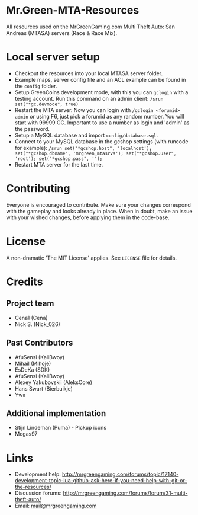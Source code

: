 # Mr.Green-MTA-Resources
All resources used on the MrGreenGaming.com Multi Theft Auto: San Andreas (MTASA) servers (Race &amp; Race Mix).

# Local server setup
- Checkout the resources into your local MTASA server folder.
- Example maps, server config file and an ACL example can be found in the `config` folder.
- Setup GreenCoins development mode, with this you can `gclogin` with a testing account. Run this command on an admin client: `/srun set("*gc.devmode", true)`
- Restart the MTA server. Now you can login with `/gclogin <forumid> admin` or using F6, just pick a forumid as any random number. You will start with 99999 GC. Important to use a number as login and 'admin' as the password.
- Setup a MySQL database and import `config/database.sql`.
- Connect to your MySQL database in the gcshop settings (with runcode for example): `/srun set("*gcshop.host", 'localhost'); set("*gcshop.dbname", 'mrgreen_mtasrvs'); set("*gcshop.user", 'root'); set("*gcshop.pass", '');`
- Restart MTA server for the last time.

# Contributing
Everyone is encouraged to contribute. Make sure your changes correspond with the gameplay and looks already in place. When in doubt, make an issue with your wished changes, before applying them in the code-base.

# License
A non-dramatic 'The MIT License' applies. See `LICENSE` file for details.

# Credits
## Project team
* Cena1 (Cena)
* Nick S. (Nick_026)

## Past Contributors
* AfuSensi (KaliBwoy)
* Mihail (Mihoje)
* EsDeKa (SDK)
* AfuSensi (KaliBwoy)
* Alexey Yakubovskii (AleksCore)
* Hans Swart (Bierbuikje)
* Ywa

## Additional implementation
* Stijn Lindeman (Puma) - Pickup icons
* Megas97

# Links
* Development help: http://mrgreengaming.com/forums/topic/17140-development-topic-lua-github-ask-here-if-you-need-help-with-git-or-the-resources/
* Discussion forums: http://mrgreengaming.com/forums/forum/31-multi-theft-auto/
* Email: mail@mrgreengaming.com
